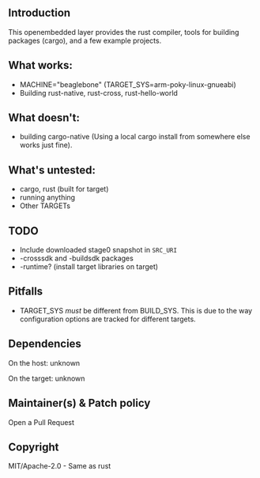 ## Introduction

This openembedded layer provides the rust compiler, tools for building packages
(cargo), and a few example projects.

## What works:

 - MACHINE="beaglebone" (TARGET_SYS=arm-poky-linux-gnueabi)
 - Building rust-native, rust-cross, rust-hello-world

## What doesn't:

 - building cargo-native (Using a local cargo install from somewhere else works just fine).

## What's untested:

 - cargo, rust (built for target)
 - running anything
 - Other TARGETs

## TODO

 - Include downloaded stage0 snapshot in `SRC_URI`
 - -crosssdk and -buildsdk packages
 - -runtime? (install target libraries on target)

## Pitfalls

 - TARGET_SYS _must_ be different from BUILD_SYS. This is due to the way configuration options are tracked for different targets.

## Dependencies

On the host:
	unknown

On the target:
	unknown

## Maintainer(s) & Patch policy

Open a Pull Request

## Copyright

MIT/Apache-2.0 - Same as rust

